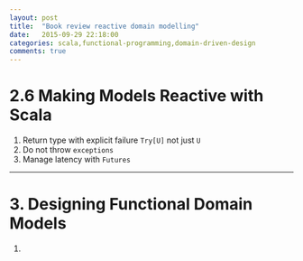 ```yaml
---
layout: post
title:  "Book review reactive domain modelling"
date:   2015-09-29 22:18:00
categories: scala,functional-programming,domain-driven-design
comments: true
---
```

# 2.6 Making Models Reactive with Scala

1. Return type with explicit failure `Try[U]` not just `U`
1. Do not throw `exceptions`
1. Manage latency with `Futures`

---

# 3. Designing Functional Domain Models
1. 
